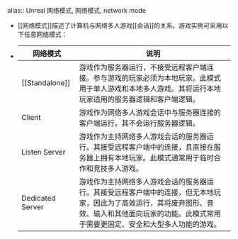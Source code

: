 alias:: Unreal 网络模式, 网络模式, network mode

- [[网络模式]]描述了计算机与网络多人游戏[[会话]]的关系。游戏实例可采用以下任意网络模式：
- |网络模式|说明|
  |--|--|
  |[[Standalone]]|游戏作为服务器运行，不接受远程客户端连接。参与游戏的玩家必须为本地玩家。此模式用于单人游戏和本地多人游戏。其将运行本地玩家适用的服务器逻辑和客户端逻辑。|
  |Client|游戏作为网络多人游戏会话中与服务器连接的客户端运行。其不会运行服务器逻辑。|
  |Listen Server|游戏作为主持网络多人游戏会话的服务器运行。其接受远程客户端中的连接，且直接在服务器上拥有本地玩家。此模式通常用于临时合作和竞技多人游戏。|
  |Dedicated Server|游戏作为主持网络多人游戏会话的服务器运行。其接受远程客户端中的连接，但无本地玩家，因此为了高效运行，其将废弃图形、音效、输入和其他面向玩家的功能。此模式常用于需要更固定、安全和大型多人功能的游戏。|